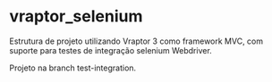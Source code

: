 # vraptor_selenium

Estrutura de projeto utilizando Vraptor 3 como framework MVC, com suporte para testes de integração selenium Webdriver. 

Projeto na branch test-integration.

